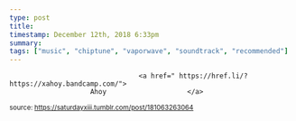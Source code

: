 ```yaml
---
type: post
title: 
timestamp: December 12th, 2018 6:33pm
summary: 
tags: ["music", "chiptune", "vaporwave", "soundtrack", "recommended"]
---
```


                
                
                
                
                
                                    <a href=" https://href.li/?https://xahoy.bandcamp.com/">
                        Ahoy                    </a>
                
                
                
                                
<small>source: https://saturdayxiii.tumblr.com/post/181063263064</small>